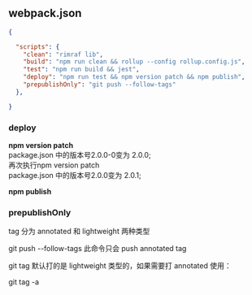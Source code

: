 
## webpack.json
```json
{

  "scripts": {
    "clean": "rimraf lib",
    "build": "npm run clean && rollup --config rollup.config.js",
    "test": "npm run build && jest",
    "deploy": "npm run test && npm version patch && npm publish",
    "prepublishOnly": "git push --follow-tags"
  },

}
```
### deploy

**npm version patch**  
package.json 中的版本号2.0.0-0变为 2.0.0;  
再次执行npm version patch  
package.json 中的版本号2.0.0变为 2.0.1;  

**npm publish**

### prepublishOnly
tag 分为 annotated 和 lightweight 两种类型

git push --follow-tags
此命令只会 push annotated tag

git tag 默认打的是 lightweight 类型的，如果需要打 annotated 使用：

git tag -a

